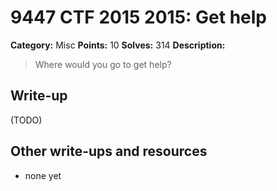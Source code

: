# 9447 CTF 2015 2015: Get help

**Category:** Misc
**Points:** 10
**Solves:** 314
**Description:**

> Where would you go to get help?


## Write-up

(TODO)

## Other write-ups and resources

* none yet
